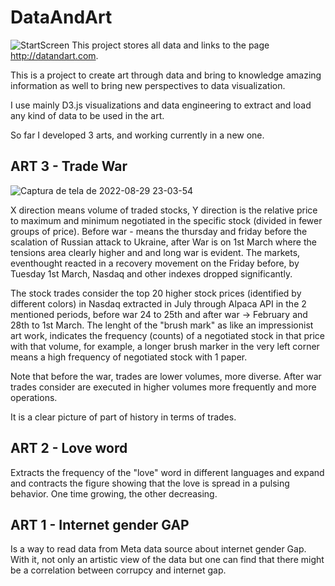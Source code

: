 # DataAndArt
![StartScreen](https://user-images.githubusercontent.com/25573262/182051851-118a37b0-8320-46c7-a3e4-1d3bcb3fdb31.jpg)
This project stores all data and links to the page http://datandart.com.

This is a project to create art through data and bring to knowledge amazing information as well to bring new perspectives to data visualization.

I use mainly D3.js visualizations and data engineering to extract and load any kind of data to be used in the art.

So far I developed 3 arts, and working currently in a new one.

## ART 3 - Trade War
![Captura de tela de 2022-08-29 23-03-54](https://user-images.githubusercontent.com/25573262/187332410-918ddf6d-4b3c-4a9e-beef-1e08074ac3c2.png)

X direction means volume of traded stocks, Y direction is the relative price to maximum and minimum negotiated in the specific stock (divided in fewer groups of price). Before war - means the thursday and friday before the scalation of Russian attack to Ukraine, after War is on 1st March where the tensions area clearly higher and and long war is evident. The markets, eventhought reacted in a recovery movement on the Friday before, by Tuesday 1st March, Nasdaq and other indexes dropped significantly.

The stock trades consider the top 20 higher stock prices (identified by different colors) in Nasdaq extracted in July through Alpaca API in the 2 mentioned periods, before war 24 to 25th and after war -> February and 28th to 1st March. The lenght of the "brush mark" as like an impressionist art work, indicates the frequency (counts) of a negotiated stock in that price with that volume, for example, a longer brush marker in the very left corner means a high frequency of negotiated stock with 1 paper. 

Note that before the war, trades are lower volumes, more diverse. After war trades consider are executed in higher volumes more frequently and more operations.

It is a clear picture of part of history in terms of trades.


## ART 2 - Love word 
Extracts the frequency of the "love" word in different languages and expand and contracts the figure showing that the love is spread in a pulsing behavior. One time growing, the other decreasing.


## ART 1 - Internet gender GAP
Is a way to read data from Meta data source about internet gender Gap. With it, not only an artistic view of the data but one can find that there might be a correlation between corrupcy and internet gap.



